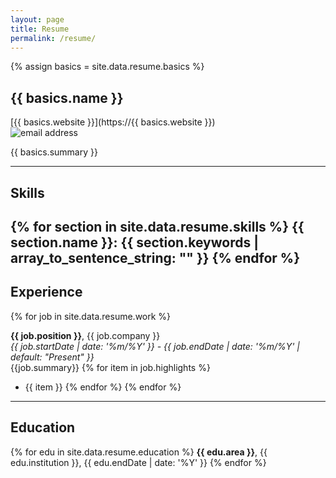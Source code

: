 ```yaml
---
layout: page
title: Resume
permalink: /resume/
---
```


{% assign basics = site.data.resume.basics %}


## {{ basics.name }}
[{{ basics.website }}](https://{{ basics.website }})  
![email address]({{site.baseurl}}/assets/images/email.png)

{{ basics.summary }}

---
## Skills
{% for section in site.data.resume.skills %}
**{{ section.name }}:**
{{ section.keywords | array_to_sentence_string: "" }}
{% endfor %}
---
## Experience

{% for job in site.data.resume.work %}

**{{ job.position }}**, {{ job.company }}  
*{{ job.startDate | date: '%m/%Y' }} - {{ job.endDate | date: '%m/%Y' | default: "Present" }}*  
{{job.summary}}
{% for item in job.highlights %}
* {{ item }}
{% endfor %}
{% endfor %}
---
## Education
{% for edu in site.data.resume.education %}
**{{ edu.area }}**, {{ edu.institution }}, {{ edu.endDate | date: '%Y' }}
{% endfor %}
